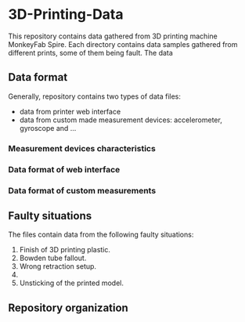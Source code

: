 # 3D-Printing-Data

This repository contains data gathered from 3D printing machine MonkeyFab Spire. Each directory contains data samples gathered from different prints, some of them being fault. The data 

## Data format

Generally, repository contains two types of data files:

* data from printer web interface 
* data from custom made measurement devices: accelerometer, gyroscope and ...

### Measurement devices characteristics

### Data format of web interface

### Data format of custom measurements

## Faulty situations

The files contain data from the following faulty situations:

1. Finish of 3D printing plastic.
2. Bowden tube fallout.
3. Wrong retraction setup.
4. 
5. Unsticking of the printed model.

## Repository organization

